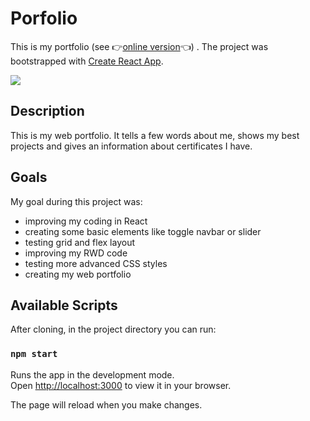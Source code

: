 # Porfolio

This is my portfolio (see 👉[online version](https://mitkowski-portfolio.netlify.app/)👈) . The project was bootstrapped with [Create React App](https://github.com/facebook/create-react-app).

<img src="https://github.com/ukasz1/essentials/blob/main/portfolio/view.png?raw=true" />

## Description

This is my web portfolio. It tells a few words about me, shows my best projects and gives an information about certificates I have.

## Goals

My goal during this project was:
- improving my coding in React
- creating some basic elements like toggle navbar or slider
- testing grid and flex layout
- improving my RWD code
- testing more advanced CSS styles
- creating my web portfolio

## Available Scripts

After cloning, in the project directory you can run:

### `npm start`

Runs the app in the development mode.\
Open [http://localhost:3000](http://localhost:3000) to view it in your browser.

The page will reload when you make changes.
